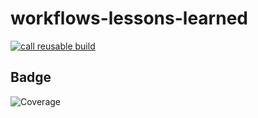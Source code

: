 # workflows-lessons-learned

[![call reusable build](https://github.com/ralfstuckert/workflows-lessons-learned/actions/workflows/call-reusable.yaml/badge.svg)](https://github.com/ralfstuckert/workflows-lessons-learned/actions/workflows/call-reusable.yaml)

## Badge
![Coverage](https://img.shields.io/endpoint?url=https://gist.githubusercontent.com/ralfstuckert/0d07669ba32bae935e2f68935ff4d7d6/raw/badge.json)
